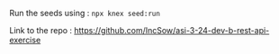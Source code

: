 Run the seeds using  :
`npx knex seed:run`

Link to the repo : https://github.com/IncSow/asi-3-24-dev-b-rest-api-exercise

